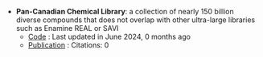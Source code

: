 - **Pan-Canadian Chemical Library**: a collection of nearly 150 billion diverse compounds that does not overlap with other ultra-large libraries such as Enamine REAL or SAVI
	- [Code](https://github.com/cbedart/PCCL) : Last updated in June 2024, 0 months ago
	- [Publication](https://doi.org/10.1038/s41597-024-03443-5) : Citations: 0
